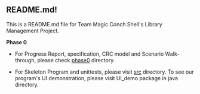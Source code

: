 ## README.md!

This is a README.md file for Team Magic Conch Shell's Library Management Project.

**Phase 0**

- For Progress Report, specification, CRC model and Scenario Walk-through, please check [phase0](phase0) directory.


- For Skeleton Program and unittests, please visit [src](GUI/app/src/main/src) directory. To see our program's UI demonstration, please visit UI_demo 
package in java directory.
